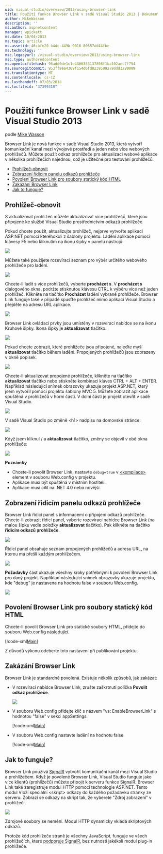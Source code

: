 ```yaml
---
uid: visual-studio/overview/2013/using-browser-link
title: Použití funkce Browser Link v sadě Visual Studio 2013 | Dokumentace Microsoftu
author: MikeWasson
description: ''
ms.author: aspnetcontent
manager: wpickett
ms.date: 10/04/2013
ms.topic: article
ms.assetid: 46cbfe20-b4dc-449b-9016-80657dd44fbe
ms.technology: ''
msc.legacyurl: /visual-studio/overview/2013/using-browser-link
msc.type: authoredcontent
ms.openlocfilehash: 96add0de1c1e4366353137898f1ba102aec7f754
ms.sourcegitcommit: 953ff9ea4369f154d6fd0239599279ddd3280009
ms.translationtype: MT
ms.contentlocale: cs-CZ
ms.lasthandoff: 07/03/2018
ms.locfileid: "37399318"
---
```

<a name="using-browser-link-in-visual-studio-2013"></a>Použití funkce Browser Link v sadě Visual Studio 2013
====================
podle [Mike Wasson](https://github.com/MikeWasson)

Browser Link je nová funkce v sadě Visual Studio 2013, která vytvoří komunikační kanál mezi vývojové prostředí a jeden nebo více webových prohlížečů. Můžete použít odkaz prohlížeče pro aktualizaci webové aplikace v několika prohlížečích najednou, což je užitečné pro testování prohlížečů.

- [Prohlížeč-obnovit](#browser-refresh)
- [Zobrazení řídicím panelu odkazů prohlížeče](#dashboard)
- [Povolení Browser Link pro soubory statický kód HTML](#static-html)
- [Zakázání Browser Link](#disabling)
- [Jak to funguje?](#how-it-works)

<a id="browser-refresh"></a>
## <a name="browser-refresh"></a>Prohlížeč-obnovit

S aktualizovat prohlížeč můžete aktualizovat více prohlížečů, které jsou připojené ke službě Visual Studio prostřednictvím odkazů prohlížeče.

Pokud chcete použít, aktualizujte prohlížeč, nejprve vytvořte aplikaci ASP.NET pomocí kteréhokoli z šablony projektu. Ladění aplikace pomocí klávesy F5 nebo kliknutím na ikonu šipky v panelu nástrojů:

![](using-browser-link/_static/image1.png)

Můžete také použijete rozevírací seznam pro výběr určitého webového prohlížeče pro ladění.

![](using-browser-link/_static/image2.png)

Chcete-li ladit s více prohlížečů, vyberte **procházet s**. V **procházet s** dialogového okna, podržte stisknutou klávesu CTRL k výběru více než jeden prohlížeč. Klikněte na tlačítko **Procházet** ladění vybrané prohlížeče. Browser Link funguje také v případě spusťte prohlížeč mimo aplikaci Visual Studio a přejděte na adresu URL aplikace.

![](using-browser-link/_static/image3.png)

Browser Link ovládací prvky jsou umístěny v rozevírací nabídce se na ikonu Kruhové šipky. Ikona šipky je **aktualizovat** tlačítko.

![](using-browser-link/_static/image4.png)

Pokud chcete zobrazit, které prohlížeče jsou připojené, najeďte myší **aktualizovat** tlačítko během ladění. Propojených prohlížečů jsou zobrazeny v okně popisek.

![](using-browser-link/_static/image5.png)

Chcete-li aktualizovat propojené prohlížeče, klikněte na tlačítko **aktualizovat** tlačítko nebo stiskněte kombinaci kláves CTRL + ALT + ENTER. Například následující snímek obrazovky ukazuje projekt ASP.NET, který jsem vytvořil pomocí projektu šablony MVC 5. Můžete zobrazit aplikace spuštěná v prohlížečů v horní části. V dolní části je projekt otevřít v sadě Visual Studio.

![](using-browser-link/_static/image6.png)

V sadě Visual Studio po změně &lt;h1&gt; nadpisu na domovské stránce:

![](using-browser-link/_static/image7.png)

Když jsem kliknul / a **aktualizovat** tlačítko, změny se objevil v obě okna prohlížeče:

![](using-browser-link/_static/image8.png)

**Poznámky**

- Chcete-li povolit Browser Link, nastavte `debug=true` v [ &lt;kompilace&gt; ](https://msdn.microsoft.com/library/s10awwz0(v=vs.85).aspx) element v souboru Web.config v projektu.
- Aplikace musí být spuštěná v místním hostiteli.
- Aplikace musí cílit na .NET 4.0 nebo novější.

<a id="dashboard"></a>
## <a name="viewing-the-browser-link-dashboard"></a>Zobrazení řídicím panelu odkazů prohlížeče

Browser Link řídicí panel s informacemi o připojení odkazů prohlížeče. Chcete-li zobrazit řídicí panel, vyberte rozevírací nabídce Browser Link (na malou šipku vedle položky **aktualizovat** tlačítko). Pak klikněte na tlačítko **řídicím odkazů prohlížeče**.

![](using-browser-link/_static/image9.png)

Řídicí panel obsahuje seznam propojených prohlížečů a adresu URL, na kterou má přešli každým prohlížečem.

![](using-browser-link/_static/image10.png)

**Požadavky** část ukazuje všechny kroky potřebnými k povolení Browser Link pro daný projekt. Například následující snímek obrazovky ukazuje projektu, kde "debug" je nastavena na hodnotu false v souboru Web.config.

![](using-browser-link/_static/image11.png)

<a id="static-html"></a>
## <a name="enabling-browser-link-for-static-html-files"></a>Povolení Browser Link pro soubory statický kód HTML

Chcete-li povolit Browser Link pro statické soubory HTML, přidejte do souboru Web.config následující.

[!code-xml[Main](using-browser-link/samples/sample1.xml)]

Z důvodů výkonu odeberte toto nastavení při publikování projektu.

<a id="disabling"></a>
## <a name="disabling-browser-link"></a>Zakázání Browser Link

Browser Link je standardně povolená. Existuje několik způsobů, jak zakázat:

- V rozevírací nabídce Browser Link, zrušte zaškrtnutí políčka **Povolit odkaz prohlížeče**. 

    ![](using-browser-link/_static/image12.png)
- V souboru Web.config přidejte klíč s názvem "vs: EnableBrowserLink" s hodnotou "false" v sekci appSettings. 

    [!code-xml[Main](using-browser-link/samples/sample2.xml)]
- V souboru Web.config nastavte ladění na hodnotu false. 

    [!code-xml[Main](using-browser-link/samples/sample3.xml)]

<a id="how-it-works"></a>
## <a name="how-does-it-work"></a>Jak to funguje?

Browser Link používá [SignalR](../../../signalr/index.md) vytvořit komunikační kanál mezi Visual Studio a prohlížečem. Když je povolené Browser Link, Visual Studio funguje jako více klientů (prohlížečů) můžete připojit k serveru funkce SignalR. Browser Link také zaregistruje modul HTTP pomocí technologie ASP.NET. Tento modul Vloží speciální &lt;skript&gt; odkazy do každého požadavku stránky ze serveru. Zobrazí se odkazy na skript tak, že vyberete "Zdroj zobrazení" v prohlížeči.

![](using-browser-link/_static/image13.png)

Zdrojové soubory se nemění. Modul HTTP dynamicky vkládá skriptových odkazů.

Protože kód prohlížeče straně je všechny JavaScript, funguje ve všech prohlížečích, které [podporuje SignalR](../../../signalr/overview/getting-started/supported-platforms.md), bez nutnosti jakékoli modul plug-in prohlížeče.
